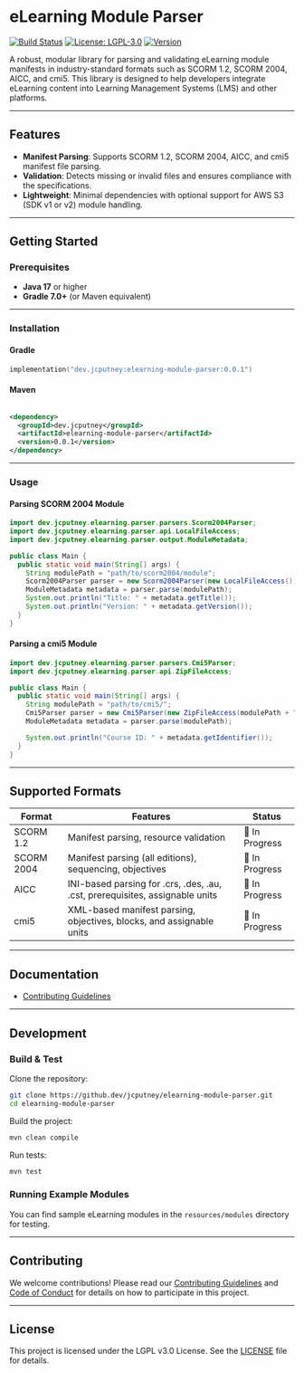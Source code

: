 # eLearning Module Parser

[![Build Status](https://img.shields.io/github/actions/workflow/status/jcputney/elearning-module-parser/snapshot.yml)](https://github.com/jcputney/elearning-module-parser/actions)
[![License: LGPL-3.0](https://img.shields.io/badge/license-LGPL%203.0-blue.svg)](https://opensource.org/license/lgpl-3-0)
[![Version](https://img.shields.io/maven-central/v/dev.jcputney/elearning-module-parser)](https://search.maven.org/search?q=g:dev.jcputney%20a:elearning-module-parser)

A robust, modular library for parsing and validating eLearning module manifests in industry-standard
formats such as SCORM 1.2, SCORM 2004, AICC, and cmi5. This library is designed to help developers
integrate eLearning content into Learning Management Systems (LMS) and other platforms.

---

## Features

- **Manifest Parsing**: Supports SCORM 1.2, SCORM 2004, AICC, and cmi5 manifest file parsing.
- **Validation**: Detects missing or invalid files and ensures compliance with the specifications.
- **Lightweight**: Minimal dependencies with optional support for AWS S3 (SDK v1 or v2) module
  handling.

---

## Getting Started

### Prerequisites

- **Java 17** or higher
- **Gradle 7.0+** (or Maven equivalent)

---

### Installation

#### Gradle

```kotlin
implementation("dev.jcputney:elearning-module-parser:0.0.1")
```

#### Maven

```xml

<dependency>
  <groupId>dev.jcputney</groupId>
  <artifactId>elearning-module-parser</artifactId>
  <version>0.0.1</version>
</dependency>
```

---

### Usage

#### Parsing SCORM 2004 Module

```java
import dev.jcputney.elearning.parser.parsers.Scorm2004Parser;
import dev.jcputney.elearning.parser.api.LocalFileAccess;
import dev.jcputney.elearning.parser.output.ModuleMetadata;

public class Main {
  public static void main(String[] args) {
    String modulePath = "path/to/scorm2004/module";
    Scorm2004Parser parser = new Scorm2004Parser(new LocalFileAccess());
    ModuleMetadata metadata = parser.parse(modulePath);
    System.out.println("Title: " + metadata.getTitle());
    System.out.println("Version: " + metadata.getVersion());
  }
}
```

#### Parsing a cmi5 Module

```java
import dev.jcputney.elearning.parser.parsers.Cmi5Parser;
import dev.jcputney.elearning.parser.api.ZipFileAccess;

public class Main {
  public static void main(String[] args) {
    String modulePath = "path/to/cmi5/";
    Cmi5Parser parser = new Cmi5Parser(new ZipFileAccess(modulePath + "module.zip"));
    ModuleMetadata metadata = parser.parse(modulePath);

    System.out.println("Course ID: " + metadata.getIdentifier());
  }
}
```

---

## Supported Formats

| Format     | Features                                                                     | Status         |
|------------|------------------------------------------------------------------------------|----------------|
| SCORM 1.2  | Manifest parsing, resource validation                                        | 🚧 In Progress |
| SCORM 2004 | Manifest parsing (all editions), sequencing, objectives                      | 🚧 In Progress |
| AICC       | INI-based parsing for .crs, .des, .au, .cst, prerequisites, assignable units | 🚧 In Progress |
| cmi5       | XML-based manifest parsing, objectives, blocks, and assignable units         | 🚧 In Progress |

---

## Documentation

- [Contributing Guidelines](CONTRIBUTING.md)

---

## Development

### Build & Test

Clone the repository:

```bash
git clone https://github.dev/jcputney/elearning-module-parser.git
cd elearning-module-parser
```

Build the project:

```bash
mvn clean compile
```

Run tests:

```bash
mvn test
```

### Running Example Modules

You can find sample eLearning modules in the `resources/modules` directory for testing.

---

## Contributing

We welcome contributions! Please read our [Contributing Guidelines](CONTRIBUTING.md)
and [Code of Conduct](CODE_OF_CONDUCT.md) for details on how to participate in this project.

---

## License

This project is licensed under the LGPL v3.0 License. See the [LICENSE](LICENSE) file for details.